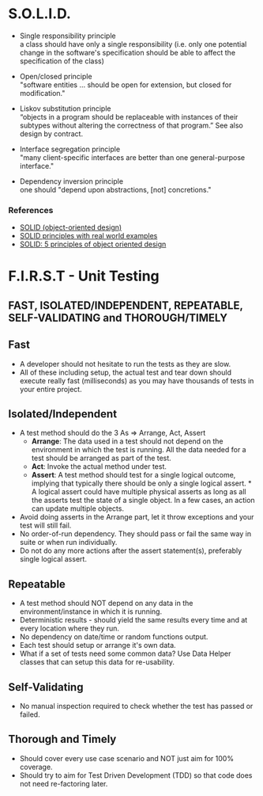 # S.O.L.I.D.

* Single responsibility principle  
 a class should have only a single responsibility (i.e. only one potential change in the software's specification should be able to affect the specification of the class)

* Open/closed principle  
"software entities … should be open for extension, but closed for modification."

* Liskov substitution principle  
“objects in a program should be replaceable with instances of their subtypes without altering the correctness of that program.” See also design by contract.

* Interface segregation principle  
"many client-specific interfaces are better than one general-purpose interface."

* Dependency inversion principle  
one should "depend upon abstractions, [not] concretions."

### References
* [SOLID (object-oriented design)](https://en.wikipedia.org/wiki/SOLID_(object-oriented_design))
* [SOLID principles with real world examples](http://blog.gauffin.org/2012/05/solid-principles-with-real-world-examples/)
* [SOLID: 5 principles of object oriented design](https://scotch.io/bar-talk/s-o-l-i-d-the-first-five-principles-of-object-oriented-design)

# F.I.R.S.T - Unit Testing
## FAST, ISOLATED/INDEPENDENT, REPEATABLE, SELF-VALIDATING and THOROUGH/TIMELY

## Fast
* A developer should not hesitate to run the tests as they are slow.
* All of these including setup, the actual test and tear down should execute really fast (milliseconds) as you may have thousands of tests in your entire project.

## Isolated/Independent

* A test method should do the 3 As => Arrange, Act, Assert
  * **Arrange**: The data used in a test should not depend on the environment in which the test is running. All the data needed for a test should be arranged as part of the test.
  * **Act**: Invoke the actual method under test.
  * **Assert**: A test method should test for a single logical outcome, implying that typically there should be only a single logical assert.  * A logical assert could have multiple physical asserts as long as all the asserts test the state of a single object. In a few cases, an action can update multiple objects.
* Avoid doing asserts in the Arrange part, let it throw exceptions and your test will still fail.
* No order-of-run dependency. They should pass or fail the same way in suite or when run individually.
* Do not do any more actions after the assert statement(s), preferably single logical assert.

## Repeatable
* A test method should NOT depend on any data in the environment/instance in which it is running.
* Deterministic results - should yield the same results every time and at every location where they run.
* No dependency on date/time or random functions output.
* Each test should setup or arrange it's own data.
* What if a set of tests need some common data? Use Data Helper classes that can setup this data for re-usability.

## Self-Validating
* No manual inspection required to check whether the test has passed or failed.

## Thorough and Timely
* Should cover every use case scenario and NOT just aim for 100% coverage.
* Should try to aim for Test Driven Development (TDD) so that code does not need re-factoring later.
